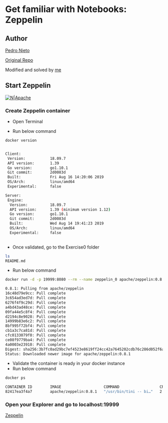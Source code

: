 # Get familiar with Notebooks: Zeppelin

## Author

[Pedro Nieto](https://github.com/a10pepo)

[Original Repo](https://github.com/a10pepo/edem2021/Sesiones/zeppelin)

Modified and solved by [me](https://github.com/viasmo1)


## Start Zeppelin

[![N|Apache](https://www.nobleprog.es/sites/hitrahr/files/category_images/height100_scale/apache_zeppelin_training.png?t=0b7d8a8e)](https://zeppelin.apache.org/)



### Create Zeppelin container

* Open Terminal

* Run below command 

```bash
docker version
```
```bash

Client:
 Version:           18.09.7
 API version:       1.39
 Go version:        go1.10.1
 Git commit:        2d0083d
 Built:             Fri Aug 16 14:20:06 2019
 OS/Arch:           linux/amd64
 Experimental:      false

Server:
 Engine:
  Version:          18.09.7
  API version:      1.39 (minimum version 1.12)
  Go version:       go1.10.1
  Git commit:       2d0083d
  Built:            Wed Aug 14 19:41:23 2019
  OS/Arch:          linux/amd64
  Experimental:     false
  
```

* Once validated, go to the Exercise0 folder
```sh
ls
README.md
```
* Run below command 
```bash
docker run -d -p 19999:8080 --rm --name zeppelin_0 apache/zeppelin:0.8.1
```
```bash
0.8.1: Pulling from apache/zeppelin
16c48d79e9cc: Pull complete 
3c654ad3ed7d: Pull complete 
6276f4f9c29d: Pull complete 
a4bd43ad48ce: Pull complete 
09fa44e5c8f4: Pull complete 
d2194c8e9028: Pull complete 
14999b83e6c2: Pull complete 
8bf995f72bf4: Pull complete 
cb1a3c7ca81d: Pull complete 
cfc0133079f0: Pull complete 
ce08f9779ba4: Pull complete 
4a0003e23910: Pull complete 
Digest: sha256:3b7fc0ad29bc7ef4523e8619ff24cc42a7645202cdb76c286d052f6ab8f1c24e
Status: Downloaded newer image for apache/zeppelin:0.8.1
```

* Validate the container is ready in your docker instance
* Run below command 
```bash
docker ps
```
```bash
CONTAINER ID        IMAGE                   COMMAND                  CREATED             STATUS              PORTS                    NAMES
82417ea3f4a7        apache/zeppelin:0.8.1   "/usr/bin/tini -- bi…"   2 minutes ago       Up 2 minutes        0.0.0.0:19999->8080/tcp   zeppelin
```

### Open your Explorer and go to localhost:19999

[Zeppelin](http://localhost:19999)

